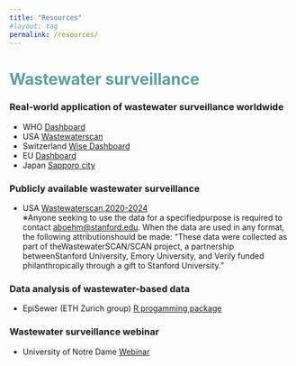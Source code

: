 ```yaml
---
title: "Resources"
#layout: tag
permalink: /resources/
---
```


# <span style="color:#5E9CA0;">Wastewater surveillance</span>
### Real-world application of wastewater surveillance worldwide
- WHO [Dashboard](https://data.who.int/dashboards/covid19/wastewater#:~:text=Monitoring%20the%20concentration%20levels%20of,are%20still%20infectious%20to%20others.)
- USA [Wastewaterscan](https://data.wastewaterscan.org/)  
- Switzerland [Wise Dashboard](https://wise.ethz.ch/)  
- EU [Dashboard](https://arcgis.jrc.ec.europa.eu/portal/apps/dashboards/e296cdf0c0d042e6b60b07a351f2dc5c)  
- Japan [Sapporo city](https://www.city.sapporo.jp.e.ain.hp.transer.com/gesui/surveillance.html)  

### Publicly available wastewater surveillance
- USA [Wastewaterscan,2020-2024](https://scholar.google.com/citations?view_op=view_citation&hl=ja&user=wJx5fNAAAAAJ&cstart=20&pagesize=80&sortby=pubdate&citation_for_view=wJx5fNAAAAAJ:GtszHNlY0egC)  
※Anyone seeking to use the data for a specifiedpurpose is required to contact aboehm@stanford.edu. When the data are used in any format, the following attributionshould be made: “These data were collected as part of theWastewaterSCAN/SCAN project, a partnership betweenStanford University, Emory University, and Verily funded philanthropically through a gift to Stanford University.”

### Data analysis of wastewater-based data
- EpiSewer (ETH Zurich group) [R progamming package](https://github.com/adrian-lison/EpiSewer)

### Wastewater surveillance webinar
- University of Notre Dame [Webinar](https://sites.nd.edu/rcn-wastewater-sarscov2/webinar-series/)




